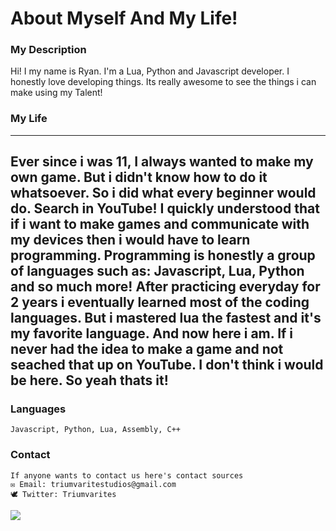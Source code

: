 # About Myself And My Life!

### My Description
Hi! I my name is Ryan. I'm a Lua, Python and Javascript developer. I honestly love developing things. Its really awesome to see the things i can make using my Talent! 

### My Life
-------------------------------------------------------------------------------------------------------------------------------------------------------------------------
Ever since i was 11, I always wanted to make my own game. But i didn't know how to do it whatsoever. So i did what every beginner would do. Search in YouTube! I quickly understood that if i want to make games and communicate with my devices then i would have to learn programming. Programming is honestly a group of languages such as: Javascript, Lua, Python and so much more! After practicing everyday for 2 years i eventually learned most of the coding languages. But i mastered lua the fastest and it's my favorite language. And now here i am. If i never had the idea to make a game and not seached that up on YouTube. I don't think i would be here. So yeah thats it!
-------------------------------------------------------------------------------------------------------------------------------------------------------------------------

### Languages
```
Javascript, Python, Lua, Assembly, C++
```

### Contact

```
If anyone wants to contact us here's contact sources
✉ Email: triumvaritestudios@gmail.com
🕊 Twitter: Triumvarites
```

![](https://raw.githubusercontent.com/TriumvirateStudios/TriumvirateStudios/main/Untitled.png)
